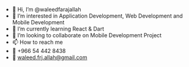- 👋 Hi, I’m @waleedfarajallah
- 👀 I’m interested in Application Development, Web Development and Mobile Development
- 🌱 I’m currently learning React & Dart
- 💞️ I’m looking to collaborate on Mobile Development Project
- 📫 How to reach me 
- 📱  +966 54 442 8438
- 📧 waleed.frj.allah@gmail.com

<!---
waleedfarajallah/waleedfarajallah is a ✨ special ✨ repository because its `README.md` (this file) appears on your GitHub profile.
You can click the Preview link to take a look at your changes.
--->
